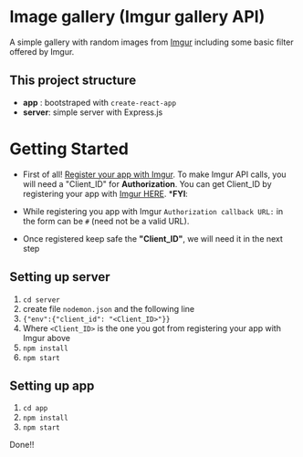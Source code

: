 # Image gallery (Imgur gallery API)

A simple gallery with random images from [Imgur](https://apidocs.imgur.com/?version=latest) including some basic filter offered by Imgur.

## This project structure

- **app** : bootstraped with `create-react-app`
- **server**: simple server with Express.js

# Getting Started

- First of all! [Register your app with Imgur](vhttps://api.imgur.com/oauth2/addclient). To make Imgur API calls, you will need a "Client_ID" for  **Authorization**. You can get Client_ID by registering your app with [Imgur HERE](https://api.imgur.com/oauth2/addclient). 
***FYI**: 

- While registering you app with Imgur `Authorization callback URL:` in the form can be `#` (need not be a valid URL).

- Once registered keep safe the **"Client_ID"**, we will need it in the next step


## Setting up server

1. `cd server`
3. create file `nodemon.json` and the following line
4. `{"env":{"client_id": "<Client_ID>"}}`
5. Where `<Client_ID>` is the one you got from registering your app with Imgur above
6. `npm install`
7. `npm start`

## Setting up app

1. `cd app`
2. `npm install`
3. `npm start`

Done!!


